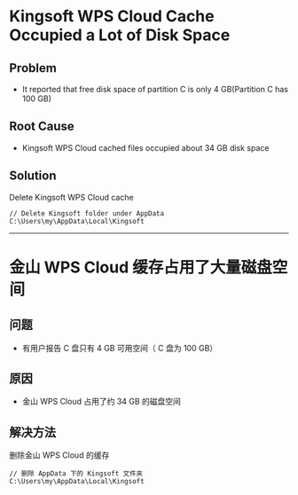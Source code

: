 # Kingsoft WPS Cloud Cache Occupied a Lot of Disk Space

## Problem
* It reported that free disk space of partition C is only 4 GB(Partition C has 100 GB)

## Root Cause
* Kingsoft WPS Cloud cached files occupied about 34 GB disk space

## Solution
Delete Kingsoft WPS Cloud cache

```
// Delete Kingsoft folder under AppData
C:\Users\my\AppData\Local\Kingsoft
```

-----------------

# 金山 WPS Cloud 缓存占用了大量磁盘空间

## 问题
* 有用户报告 C 盘只有 4 GB 可用空间（ C 盘为 100 GB）

## 原因
* 金山 WPS Cloud 占用了约 34 GB 的磁盘空间

## 解决方法
删除金山 WPS Cloud 的缓存

```
// 删除 AppData 下的 Kingsoft 文件夹
C:\Users\my\AppData\Local\Kingsoft
```
